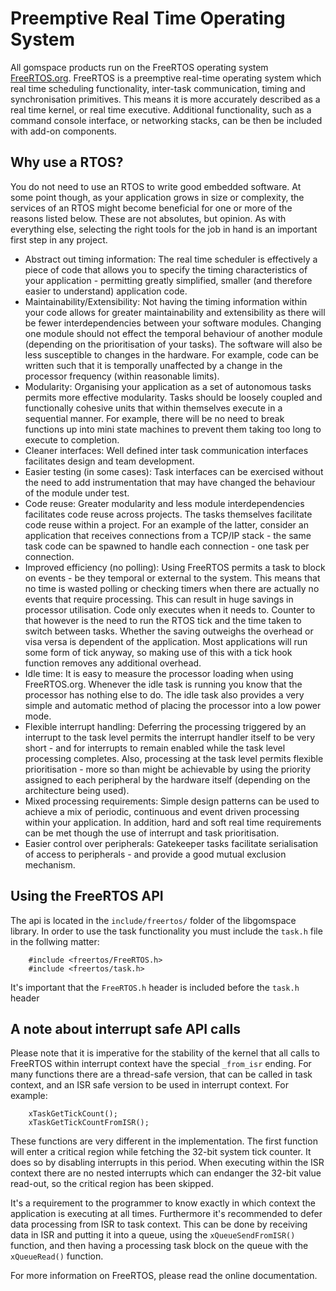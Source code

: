 Preemptive Real Time Operating System
=====================================

All gomspace products run on the FreeRTOS operating system [FreeRTOS.org](http://freertos.org). FreeRTOS is a preemptive real-time operating system which real time scheduling functionality, inter-task communication, timing and synchronisation primitives. This means it is more accurately described as a real time kernel, or real time executive. Additional functionality, such as a command console interface, or networking stacks, can be then be included with add-on components. 

Why use a RTOS?
---------------

You do not need to use an RTOS to write good embedded software. At some point though, as your application grows in size or complexity, the services of an RTOS might become beneficial for one or more of the reasons listed below. These are not absolutes, but opinion. As with everything else, selecting the right tools for the job in hand is an important first step in any project.

* Abstract out timing information: The real time scheduler is effectively a piece of code that allows you to specify the timing characteristics of your application - permitting greatly simplified, smaller (and therefore easier to understand) application code.
* Maintainability/Extensibility: Not having the timing information within your code allows for greater maintainability and extensibility as there will be fewer interdependencies between your software modules. Changing one module should not effect the temporal behaviour of another module (depending on the prioritisation of your tasks). The software will also be less susceptible to changes in the hardware. For example, code can be written such that it is temporally unaffected by a change in the processor frequency (within reasonable limits).
* Modularity: Organising your application as a set of autonomous tasks permits more effective modularity. Tasks should be loosely coupled and functionally cohesive units that within themselves execute in a sequential manner. For example, there will be no need to break functions up into mini state machines to prevent them taking too long to execute to completion.
* Cleaner interfaces: Well defined inter task communication interfaces facilitates design and team development.
* Easier testing (in some cases): Task interfaces can be exercised without the need to add instrumentation that may have changed the behaviour of the module under test.
* Code reuse: Greater modularity and less module interdependencies facilitates code reuse across projects. The tasks themselves facilitate code reuse within a project. For an example of the latter, consider an application that receives connections from a TCP/IP stack - the same task code can be spawned to handle each connection - one task per connection.
* Improved efficiency (no polling): Using FreeRTOS permits a task to block on events - be they temporal or external to the system. This means that no time is wasted polling or checking timers when there are actually no events that require processing. This can result in huge savings in processor utilisation. Code only executes when it needs to. Counter to that however is the need to run the RTOS tick and the time taken to switch between tasks. Whether the saving outweighs the overhead or visa versa is dependent of the application. Most applications will run some form of tick anyway, so making use of this with a tick hook function removes any additional overhead.
* Idle time: It is easy to measure the processor loading when using FreeRTOS.org. Whenever the idle task is running you know that the processor has nothing else to do. The idle task also provides a very simple and automatic method of placing the processor into a low power mode.
* Flexible interrupt handling: Deferring the processing triggered by an interrupt to the task level permits the interrupt handler itself to be very short - and for interrupts to remain enabled while the task level processing completes. Also, processing at the task level permits flexible prioritisation - more so than might be achievable by using the priority assigned to each peripheral by the hardware itself (depending on the architecture being used).
* Mixed processing requirements: Simple design patterns can be used to achieve a mix of periodic, continuous and event driven processing within your application. In addition, hard and soft real time requirements can be met though the use of interrupt and task prioritisation.
* Easier control over peripherals: Gatekeeper tasks facilitate serialisation of access to peripherals - and provide a good mutual exclusion mechanism. 

Using the FreeRTOS API
----------------------

The api is located in the `include/freertos/` folder of the libgomspace library. In order to use the task functionality you must include the `task.h` file in the follwing matter:

		#include <freertos/FreeRTOS.h>
		#include <freertos/task.h>

It's important that the `FreeRTOS.h` header is included before the `task.h` header

A note about interrupt safe API calls
-------------------------------------

Please note that it is imperative for the stability of the kernel that all calls to FreeRTOS within interrupt context have the special `_from_isr` ending. For many functions there are a thread-safe version, that can be called in task context, and an ISR safe version to be used in interrupt context. For example:

		xTaskGetTickCount();
		xTaskGetTickCountFromISR();

These functions are very different in the implementation. The first function will enter a critical region while fetching the 32-bit system tick counter. It does so by disabling interrupts in this period. When executing within the ISR context there are no nested interrupts which can endanger the 32-bit value read-out, so the critical region has been skipped.

It's a requirement to the programmer to know exactly in which context the application is executing at all times. Furthermore it's recommended to defer data processing from ISR to task context. This can be done by receiving data in ISR and putting it into a queue, using the `xQueueSendFromISR()` function, and then having a processing task block on the queue with the `xQueueRead()` function.

For more information on FreeRTOS, please read the online documentation.

